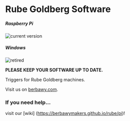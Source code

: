 # Rube Goldberg Software
##### Raspberry Pi 

![current version](https://img.shields.io/badge/current%20version-0.4.0__61-brightgreen.svg)

##### Windows 

![retired](https://img.shields.io/badge/current%20version-retired-red.svg)

**PLEASE KEEP YOUR SOFTWARE UP TO DATE.**

Triggers for Rube Goldberg machines.

Visit us on [berbawy.com](http://berbawy.com/makers).

### If you need help...
visit our [wiki] (https://berbawymakers.github.io/rube/pi)! 
